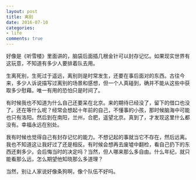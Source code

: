 ```yaml
---
layout: post
title: 离别
date: 2016-07-10
categories:
- life
comments: true
---
```


好像是《听雪楼》里面讲的，脑袋后面插几根金针可以封存记忆。如果现实世界有这玩意，不知道有多少人要排着队去用。

生离死别，生死过于遥远，离别则是时常发生，还要在事后面对的东西。古往今来，多少人诉说描写过离别的场景和感想，但一个人真碰到，确并不能从这些中获取多少慰藉。唯一有用的恐怕只是时间了。

有时候我也不知道为什么自己还要呆在北京。来的期待已经没了，留下的借口也没了。还在等什么呢？经常会想起十年前的自己，不懂事的小孩，那时候脑海中可能也只有洛阳。然后到在南阳，兰州，合肥，遥望北京。真到了，才发现这里什么都没有。幸福永远在别处。

我有时候也觉得自己有封存记忆的能力。不想记起的事就当它不存在，然后远离。我也不知道这让我好过了还是相反。有时候会想再去废墟中翻检，看自己扔下的东西还剩多少。会后悔当时的决定吗？当然，但人哪来那么多自由。什么年纪，就只能看那么远，怎么期望他知晓那么多道理？

当然，别让人家说好像条狗啊，像个队伍不好吗。
